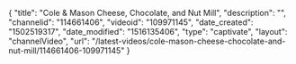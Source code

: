 {
    "title": "Cole &amp; Mason Cheese, Chocolate, and Nut Mill",
    "description": "",
    "channelid": "114661406",
    "videoid": "109971145",
    "date_created": "1502519317",
    "date_modified": "1516135406",
    "type": "captivate",
    "layout": "channelVideo",
    "url": "\/latest-videos\/cole-mason-cheese-chocolate-and-nut-mill\/114661406-109971145"
}